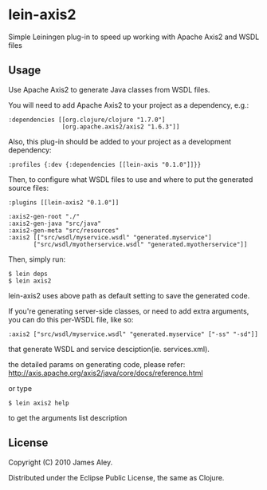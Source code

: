 # lein-axis2
Simple Leiningen plug-in to speed up working with Apache Axis2 and WSDL files

## Usage
Use Apache Axis2 to generate Java classes from WSDL files.

You will need to add Apache Axis2 to your project as a dependency, e.g.:

    :dependencies [[org.clojure/clojure "1.7.0"]
                   [org.apache.axis2/axis2 "1.6.3"]]

Also, this plug-in should be added to your project as a development dependency:

    :profiles {:dev {:dependencies [[lein-axis "0.1.0"]]}}

Then, to configure what WSDL files to use and where to put the generated
source files:

    :plugins [[lein-axis2 "0.1.0"]]

    :axis2-gen-root "./"
    :axis2-gen-java "src/java"
    :axis2-gen-meta "src/resources"
    :axis2 [["src/wsdl/myservice.wsdl" "generated.myservice"]
    	   ["src/wsdl/myotherservice.wsdl" "generated.myotherservice"]]

Then, simply run:

    $ lein deps
    $ lein axis2

lein-axis2 uses above path as default setting to save the generated code.


If you're generating server-side classes, or need to add extra arguments,
you can do this per-WSDL file, like so:

    :axis2 ["src/wsdl/myservice.wsdl" "generated.myservice" ["-ss" "-sd"]]

that generate WSDL and service desciption(ie. services.xml).

the detailed params on generating code, please refer:
http://axis.apache.org/axis2/java/core/docs/reference.html

or type

    $ lein axis2 help 
    
to get the arguments list description

## License

Copyright (C) 2010 James Aley.

Distributed under the Eclipse Public License, the same as Clojure.
